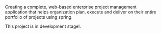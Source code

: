 Creating a complete, web-based enterprise project management application that helps organization plan, execute and deliver on their entire portfolio of projects using spring.

This project is in development stage!.
